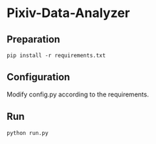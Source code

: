 # Pixiv-Data-Analyzer

## Preparation

```
pip install -r requirements.txt
```

## Configuration

Modify config.py according to the requirements.

## Run

```
python run.py
```

